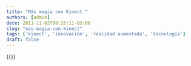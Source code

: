 ```yaml
---
title: "Más magia con Kinect "
authors: [admin]
date: 2011-11-02T08:25:11-03:00
slug: "mas-magia-con-kinect"
tags: ['kinect', 'innovación', 'realidad aumentada', 'tecnología']
draft: false
---
```


{{<youtube frGEzlrhve0>}}
